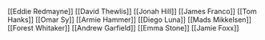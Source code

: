 [[Eddie Redmayne]]
[[David Thewlis]]
[[Jonah Hill]]
[[James Franco]]
[[Tom Hanks]]
[[Omar Sy]]
[[Armie Hammer]]
[[Diego Luna]]
[[Mads Mikkelsen]]
[[Forest Whitaker]]
[[Andrew Garfield]]
[[Emma Stone]]
[[Jamie Foxx]]
